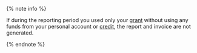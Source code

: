 {% note info %}

If during the reporting period you used only your [grant](../concepts/bonus-account.md) without using any funds from your personal account or [credit](../concepts/credit-limit.md), the report and invoice are not generated.

{% endnote %}

